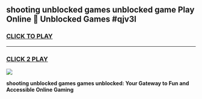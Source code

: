 
## shooting unblocked games unblocked game Play Online 👋 Unblocked Games #qjv3l
<h3>
<a href="https://premium.freeplayer.one?title=shooting_unblocked_games&ref=21F">CLICK TO PLAY</a></h3>
<hr>

<h3>
<a href="https://premium.freeplayer.one?title=shooting_unblocked_games&ref=21F">CLICK 2 PLAY</a>
  
</h3>

<a href="https://premium.freeplayer.one?title=shooting_unblocked_games&ref=21F/"><img src="https://clearcache.store/games.png"></a>


**shooting unblocked games games unblocked: Your Gateway to Fun and Accessible Online Gaming**
